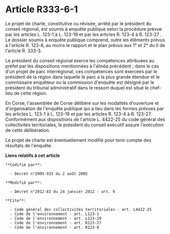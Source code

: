 # Article R333-6-1

Le projet de charte, constitutive ou révisée, arrêté par le président du conseil régional, est soumis à enquête publique
selon la procédure prévue par les articles L. 123-1 à L. 123-19 et par les articles R. 123-4 à R. 123-27 . Le dossier soumis
à enquête publique comprend, outre les éléments prévus à l'article R. 123-8, au moins le rapport et le plan prévus aux 1° et
2° du II de l'article R. 333-3. 

Le président du conseil régional exerce les compétences attribuées au préfet par les dispositions mentionnées à l'alinéa
précédent ; dans le cas d'un projet de parc interrégional, ces compétences sont exercées par le président de la région dans
laquelle le parc a la plus grande étendue et le commissaire enquêteur ou la commission d'enquête est désigné par le président
du tribunal administratif dans le ressort duquel est situé le chef-lieu de cette région. 

En Corse, l'assemblée de Corse délibère sur les modalités d'ouverture et d'organisation de l'enquête publique qui a lieu dans
les formes prévues par les articles L. 123-1 à L. 123-19 et par les articles R. 123-4 à R. 123-27. Conformément aux
dispositions de l'article L. 4422-25 du code général des collectivités territoriales, le président du conseil exécutif assure
l'exécution de cette délibération. 

Le projet de charte est éventuellement modifié pour tenir compte des résultats de l'enquête.

**Liens relatifs à cet article**

	**Codifié par**:

	  - Décret n°2005-935 du 2 août 2005

	**Modifié par**:

	  - Décret n°2012-83 du 24 janvier 2012 - art. 9

	**Cite**:

	  - Code général des collectivités territoriales - art. L4422-25
	  - Code de l'environnement - art. L123-1
	  - Code de l'environnement - art. L123-19
	  - Code de l'environnement - art. R123-27
	  - Code de l'environnement - art. R123-8
